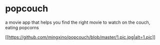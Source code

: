 # popcouch
a movie app that helps you find the right movie to watch on the couch, eating popcorns

[[https://github.com/mingxino/popcouch/blob/master/1.pic.jpg|alt=1.pic]]

